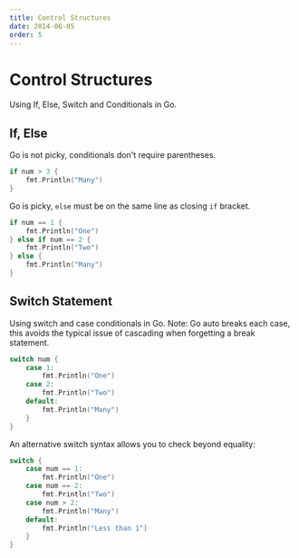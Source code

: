 ```yaml
---
title: Control Structures
date: 2014-06-05
order: 5
---
```


# Control Structures

Using If, Else, Switch and Conditionals in Go.


## If, Else

Go is not picky, conditionals don't require parentheses.

```go
if num > 3 {
	fmt.Println("Many")
}
```

Go is picky, `else` must be on the same line as closing `if` bracket.

```go
if num == 1 {
	fmt.Println("One")
} else if num == 2 {
	fmt.Println("Two")
} else {
	fmt.Println("Many")
}
```

## Switch Statement

Using switch and case conditionals in Go. Note: Go auto breaks each case, this avoids the typical issue of cascading when forgetting a break statement.

```go
switch num {
	case 1:
		fmt.Println("One")
	case 2:
		fmt.Println("Two")
	default:
		fmt.Println("Many")
	}
}
```

An alternative switch syntax allows you to check beyond equality:

```go
switch {
	case num == 1:
		fmt.Println("One")
	case num == 2:
		fmt.Println("Two")
    case num > 2:
		fmt.Println("Many")
	default:
        fmt.Println("Less than 1")
	}
}
```
